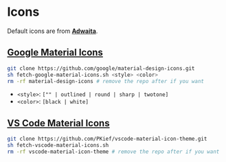 # Icons

Default icons are from [**Adwaita**](https://github.com/GNOME/adwaita-icon-theme).

## [Google Material Icons](https://material.io/resources/icons)

```sh
git clone https://github.com/google/material-design-icons.git
sh fetch-google-material-icons.sh <style> <color>
rm -rf material-design-icons # remove the repo after if you want
```

- `<style>`: `["" | outlined | round | sharp | twotone]`
- `<color>`: `[black | white]`

## [VS Code Material Icons](https://marketplace.visualstudio.com/items?itemName=PKief.material-icon-theme)

```sh
git clone https://github.com/PKief/vscode-material-icon-theme.git
sh fetch-vscode-material-icons.sh
rm -rf vscode-material-icon-theme # remove the repo after if you want
```

